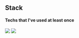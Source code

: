 ## Stack
#### Techs that I've used at least once
<img src="https://img.shields.io/badge/C-A8B9CC?style=flat-square&logo=C&logoColor=#white"/></a>
<img src="https://img.shields.io/badge/C++-00599C?style=flat-square&logo=C++&logoColor=#white"/></a>
